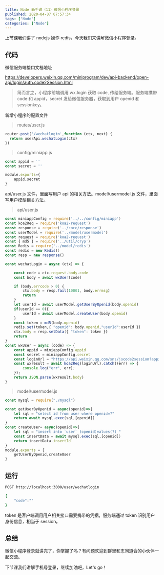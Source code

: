 ```yaml
---
title: Node 新手课（11）微信小程序登录
published: 2020-04-07 07:57:34
tags: ["Node"]
categories: ["Node"]
---
```




上节课我们讲了 nodejs 操作 redis，今天我们来讲解微信小程序登录。

## 代码

微信服务端接口文档地址

https://developers.weixin.qq.com/miniprogram/dev/api-backend/open-api/login/auth.code2Session.html

> 简而言之，小程序前端调用 wx.login 获取 code, 传给服务端。服务端携带 code 和 appid，secret 发给微信服务器，获取到用户 openid 和 sessionkey。

新增小程序的配置文件

> routes/user.js

```js
router.post('/wechatlogin',function (ctx, next) {
  return userApi.wechatLogin(ctx)
})
```

> config/miniapp.js

```js
const appid = ''
const secret = ''

module.exports={
    appid,secret
}
```

api/user.js 文件，里面写用户 api 的相关方法。model/usermodel.js 文件，里面写用户模型相关方法。

> api/user.js

```js
const miniappConfig = require('../../config/miniapp')
const koa2Req = require('koa2-request')
const response = require('../core/response')
const userModel = require('../model/usermodel')
const request = require('koa2-request')
const { md5 } = require('../util/cryp')
const Redis = require('../model/redis')
const redis = new Redis()
const resp = new response()

const wechatLogin = async (ctx) => {

    const code = ctx.request.body.code
    const body = await wxUser(code)

    if (body.errcode > 0) {
        ctx.body = resp.fail(10001, body.errmsg)
        return
    }
    let userId = await userModel.getUserByOpenid(body.openid)
    if(userId == 0){
        userId = await userModel.createUser(body.openid)
    }
    const token = md5(body.openid)
    redis.set(token,{ "openid": body.openid,"userId":userId })
    ctx.body = resp.setData({ "token": token })
    return
}
const wxUser = async (code) => {
    const appid = miniappConfig.appid
    const secret = miniappConfig.secret
    const loginUrl = "https://api.weixin.qq.com/sns/jscode2session?appid=" + appid + "&secret=" + secret + "&js_code=" + code + "&grant_type=authorization_code"
    const wxresult = await koa2Req(loginUrl).catch((err) => {
        console.log("err", err);
    });
    return JSON.parse(wxresult.body)
}
```

> model/usermodel.js

```js
const mysql = require("./mysql")

const getUserByOpenid = async(openid)=>{
    let sql = "select id from user where openid=?"
    return await mysql.exec(sql,[openid])
}
const createUser= async(openid)=>{
    let sql = "insert into `user` (openid)values(?) "
    const insertData = await mysql.exec(sql,[openid])
    return insertData.insertId
}
module.exports = {
    getUserByOpenid,createUser
}
```

## 运行

```sh
POST http://localhost:3000/user/wechatlogin

{
    "code":""
}
```

token 是客户端调用用户相关接口需要携带的凭据，服务端通过 token 识别用户身份信息，相当于 session。

## 总结

微信小程序登录就讲完了，你掌握了吗？有问题欢迎到群里和志同道合的小伙伴一起交流。

下节课我们讲解手机号登录，继续加油吧，Let's go！
